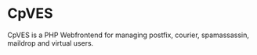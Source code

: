 CpVES
=====

CpVES is a PHP Webfrontend for managing postfix, courier, spamassassin, maildrop and virtual users.

